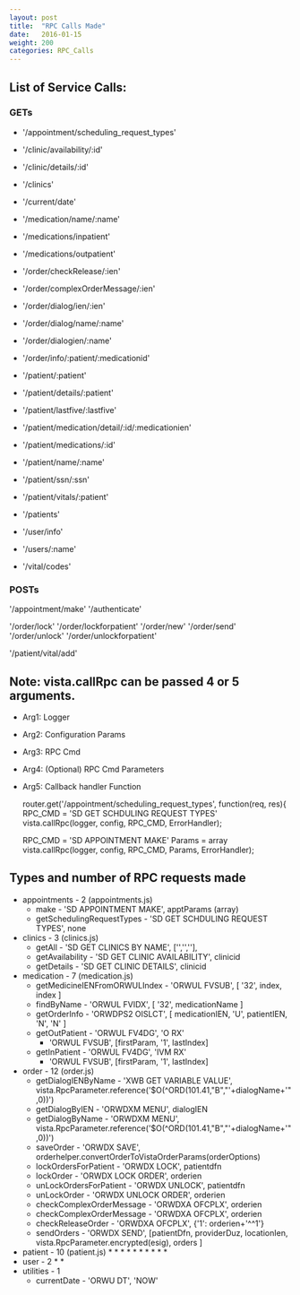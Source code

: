 ```yaml
---
layout: post
title:  "RPC Calls Made"
date:   2016-01-15
weight: 200
categories: RPC_Calls
---
```


## List of Service Calls:

### GETs
* '/appointment/scheduling_request_types'

* '/clinic/availability/:id'
* '/clinic/details/:id'
* '/clinics'

* '/current/date'

* '/medication/name/:name'
* '/medications/inpatient'
* '/medications/outpatient'

* '/order/checkRelease/:ien'

* '/order/complexOrderMessage/:ien'

* '/order/dialog/ien/:ien'
* '/order/dialog/name/:name'
* '/order/dialogien/:name'

* '/order/info/:patient/:medicationid'

* '/patient/:patient'
* '/patient/details/:patient'
* '/patient/lastfive/:lastfive'
* '/patient/medication/detail/:id/:medicationien'
* '/patient/medications/:id'
* '/patient/name/:name'
* '/patient/ssn/:ssn'
* '/patient/vitals/:patient'
* '/patients'

* '/user/info'
* '/users/:name'
* '/vital/codes'


### POSTs
'/appointment/make'
'/authenticate'

'/order/lock'
'/order/lockforpatient'
'/order/new'
'/order/send'
'/order/unlock'
'/order/unlockforpatient'

'/patient/vital/add'





## Note: vista.callRpc can be passed 4 or 5 arguments.

* Arg1: Logger
* Arg2: Configuration Params
* Arg3: RPC Cmd
* Arg4: (Optional) RPC Cmd Parameters
* Arg5: Callback handler Function

    router.get('/appointment/scheduling_request_types', function(req, res){
  RPC_CMD = 'SD GET SCHDULING REQUEST TYPES'
  vista.callRpc(logger, config, RPC_CMD, ErrorHandler);


  RPC_CMD = 'SD APPOINTMENT MAKE'
  Params = array
  vista.callRpc(logger, config, RPC_CMD, Params, ErrorHandler);



## Types and number of RPC requests made

* appointments - 2 (appointments.js)
  * make - 'SD APPOINTMENT MAKE', apptParams (array)
  * getSchedulingRequestTypes - 'SD GET SCHDULING REQUEST TYPES', none
* clinics - 3 (clinics.js)
  * getAll - 'SD GET CLINICS BY NAME', ['','',''],
  * getAvailability - 'SD GET CLINIC AVAILABILITY', clinicid
  * getDetails - 'SD GET CLINIC DETAILS', clinicid
* medication - 7 (medication.js)
  * getMedicineIENFromORWULIndex - 'ORWUL FVSUB', [ '32', index, index ]
  * findByName - 'ORWUL FVIDX', [ '32', medicationName ]
  * getOrderInfo - 'ORWDPS2 OISLCT', [ medicationIEN, 'U', patientIEN, 'N', 'N' ]
  * getOutPatient - 'ORWUL FV4DG', 'O RX'
    * 'ORWUL FVSUB', [firstParam, '1', lastIndex]
  * getInPatient - 'ORWUL FV4DG', 'IVM RX'
    * 'ORWUL FVSUB', [firstParam, '1', lastIndex]
* order - 12 (order.js)
  * getDialogIENByName - 'XWB GET VARIABLE VALUE', vista.RpcParameter.reference('$O(^ORD(101.41,"B","'+dialogName+'",0))')
  * getDialogByIEN - 'ORWDXM MENU', dialogIEN
  * getDialogByName - 'ORWDXM MENU', vista.RpcParameter.reference('$O(^ORD(101.41,"B","'+dialogName+'",0))')
  * saveOrder - 'ORWDX SAVE', orderhelper.convertOrderToVistaOrderParams(orderOptions)
  * lockOrdersForPatient - 'ORWDX LOCK', patientdfn
  * lockOrder - 'ORWDX LOCK ORDER', orderien
  * unLockOrdersForPatient - 'ORWDX UNLOCK', patientdfn
  * unLockOrder - 'ORWDX UNLOCK ORDER', orderien
  * checkComplexOrderMessage - 'ORWDXA OFCPLX', orderien
  * checkComplexOrderMessage - 'ORWDXA OFCPLX', orderien
  * checkReleaseOrder - 'ORWDXA OFCPLX', {'1': orderien+'^^1'}
  * sendOrders - 'ORWDX SEND', [patientDfn, providerDuz, locationIen, vista.RpcParameter.encrypted(esig), orders ]
* patient - 10 (patient.js)
  * 
  * 
  * 
  * 
  * 
  * 
  * 
  * 
  * 
  * 
* user - 2
  * 
  * 
* utilities - 1
  * currentDate - 'ORWU DT', 'NOW'

